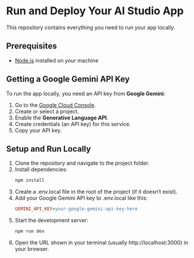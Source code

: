 # Run and Deploy Your AI Studio App

This repository contains everything you need to run your app locally.

## Prerequisites

- [Node.js](https://nodejs.org/) installed on your machine

## Getting a Google Gemini API Key

To run the app locally, you need an API key from **Google Gemini**:

1. Go to the [Google Cloud Console](https://console.cloud.google.com/).
2. Create or select a project.
3. Enable the **Generative Language API**.
4. Create credentials (an API key) for this service.
5. Copy your API key.

## Setup and Run Locally

1. Clone the repository and navigate to the project folder.
2. Install dependencies:
   ```bash
   npm install
3. Create a .env.local file in the root of the project (if it doesn’t exist).
4. Add your Google Gemini API key to .env.local like this:
   ```ini
   GEMINI_API_KEY=your-google-gemini-api-key-here
5. Start the development server:
   ```bash
   npm run dev
6. Open the URL shown in your terminal (usually http://localhost:3000) in your browser.
